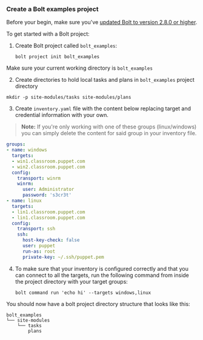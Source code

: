 ### Create a Bolt examples project

Before your begin, make sure you've [updated Bolt to version 2.8.0 or
higher](./bolt_installing.md).

To get started with a Bolt project:


1. Create Bolt project called `bolt_examples`:

   ```
   bolt project init bolt_examples
   ```

Make sure your current working directory is `bolt_examples`

2. Create directories to hold local tasks and plans in `bolt_examples` project directory

```
mkdir -p site-modules/tasks site-modules/plans
```

3. Create `inventory.yaml` file with the content below replacing target and credential information with your own. 


> **Note:** If you're only working with one of these groups (linux/windows) you can simply delete the content for said group in your inventory file.

```yaml
groups:
- name: windows
  targets:
  - win1.classroom.puppet.com
  - win2.classroom.puppet.com
  config:
    transport: winrm
    winrm:
      user: Administrator
      password: 's3cr3t'
- name: linux
  targets:
  - lin1.classroom.puppet.com
  - lin1.classroom.puppet.com
  config:
    transport: ssh
    ssh:
      host-key-check: false
      user: puppet
      run-as: root
      private-key: ~/.ssh/puppet.pem
```

4. To make sure that your inventory is configured correctly and that you can connect to all the targets, run the following command from inside the project directory with your target groups: 

    ```
    bolt command run 'echo hi' --targets windows,linux
    ```


You should now have a bolt project directory structure that looks like this:

```console
bolt_examples
└── site-modules
    └── tasks
        plans      
```
